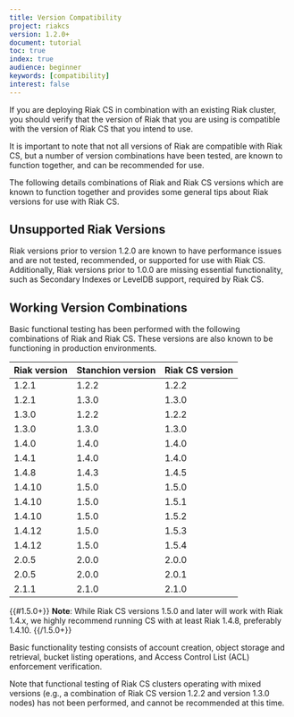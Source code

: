 ```yaml
---
title: Version Compatibility
project: riakcs
version: 1.2.0+
document: tutorial
toc: true
index: true
audience: beginner
keywords: [compatibility]
interest: false
---
```


If you are deploying Riak CS in combination with an existing Riak
cluster, you should verify that the version of Riak that you are using
is compatible with the version of Riak CS that you intend to use.

It is important to note that not all versions of Riak are compatible
with Riak CS, but a number of version combinations have been tested, are
known to function together, and can be recommended for use.

The following details combinations of Riak and Riak CS versions which
are known to function together and provides some general tips about Riak
versions for use with Riak CS.

## Unsupported Riak Versions

Riak versions prior to version 1.2.0 are known to have performance
issues and are not tested, recommended, or supported for use with Riak
CS. Additionally, Riak versions prior to 1.0.0 are missing essential
functionality, such as Secondary Indexes or LevelDB support, required by
Riak CS.

## Working Version Combinations

Basic functional testing has been performed with the following combinations of
Riak and Riak CS. These versions are also known to be functioning in production environments.

Riak version  | Stanchion version | Riak CS version
--------------|-------------------|----------------
1.2.1         | 1.2.2             | 1.2.2
1.2.1         | 1.3.0             | 1.3.0
1.3.0         | 1.2.2             | 1.2.2
1.3.0         | 1.3.0             | 1.3.0
1.4.0         | 1.4.0             | 1.4.0
1.4.1         | 1.4.0             | 1.4.0
1.4.8         | 1.4.3             | 1.4.5
1.4.10        | 1.5.0             | 1.5.0
1.4.10        | 1.5.0             | 1.5.1
1.4.10        | 1.5.0             | 1.5.2
1.4.12        | 1.5.0             | 1.5.3
1.4.12        | 1.5.0             | 1.5.4
2.0.5         | 2.0.0             | 2.0.0
2.0.5         | 2.0.0             | 2.0.1
2.1.1         | 2.1.0             | 2.1.0


{{#1.5.0+}}
**Note**: While Riak CS versions 1.5.0 and later will work with Riak
1.4.x, we highly recommend running CS with at least Riak 1.4.8,
preferably 1.4.10.
{{/1.5.0+}}

Basic functionality testing consists of account creation, object storage and
retrieval, bucket listing operations, and Access Control List (ACL) enforcement
verification.

Note that functional testing of Riak CS clusters operating with mixed versions
(e.g., a combination of Riak CS version 1.2.2 and version 1.3.0 nodes) has not
been performed, and cannot be recommended at this time.
